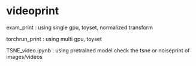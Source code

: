 # videoprint

exam_print : using single gpu, toyset, normalized transform

torchrun_print : using multi gpu, toyset

TSNE_video.ipynb : using pretrained model check the tsne or noiseprint of images/videos
